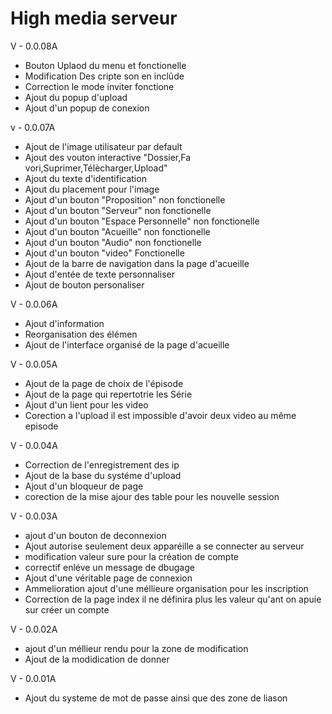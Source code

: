 # High media serveur

V - 0.0.08A

- Bouton Uplaod du menu et fonctionelle
- Modification Des cripte son en inclûde
- Correction le mode inviter fonctione
- Ajout du popup d'upload
- Ajout d'un popup de conexion 

v - 0.0.07A

- Ajout de l'image utilisateur par default
- Ajout des vouton interactive "Dossier,Fa vori,Suprimer,Télècharger,Upload"
- Ajout du texte d'identification
- Ajout du placement pour l'image
- Ajout d'un bouton "Proposition"	non fonctionelle
- Ajout d'un bouton "Serveur"	non fonctionelle
- Ajout d'un bouton "Espace Personnelle"	non fonctionelle
- Ajout d'un bouton "Acueille"	non fonctionelle
- Ajout d'un bouton "Audio"	non fonctionelle
- Ajout d'un bouton "video"	Fonctionelle
- Ajout de la barre de navigation dans la page d'acueille
- Ajout d'entée de texte personnaliser
- Ajout de bouton personaliser

V - 0.0.06A

- Ajout d'information
- Reorganisation des élémen
- Ajout de l'interface organisé de la page d'acueille

V - 0.0.05A

- Ajout de la page de choix de l'épisode
- Ajout de la page qui repertotrie les Série
- Ajout d'un lient pour les video
- Corection a l'upload il est impossible d'avoir deux video au même episode


V - 0.0.04A

- Correction de l'enregistrement des ip
- Ajout de la base du systéme d'upload
- Ajout d'un bloqueur de page
- corection de la mise ajour des table pour les nouvelle session

V - 0.0.03A

- ajout d'un bouton de deconnexion
- Ajout autorise seulement deux apparéille a se connecter au serveur
- modification valeur sure pour la création de compte
- correctif enléve un message de dbugage
- Ajout d'une véritable page de connexion
- Ammelioration ajout d'une méllieure organisation pour les inscription
- Correction de la page index il ne définira plus les valeur qu'ant on apuie sur créer un compte

V - 0.0.02A

- ajout d'un méllieur rendu pour la zone de modification
- Ajout de la modidication de donner

V - 0.0.01A

- Ajout du systeme de mot de passe ainsi que des zone de liason